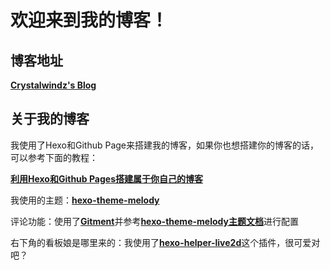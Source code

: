 # 欢迎来到我的博客！

## 博客地址
[**Crystalwindz's Blog**](http://crystalwindz.com/)

## 关于我的博客

我使用了Hexo和Github Page来搭建我的博客，如果你也想搭建你的博客的话，可以参考下面的教程：

[**利用Hexo和Github Pages搭建属于你自己的博客**](http://crystalwindz.com/hexo_github_blog/)

我使用的主题：[**hexo-theme-melody**](https://github.com/Molunerfinn/hexo-theme-melody)

评论功能：使用了[**Gitment**](https://github.com/imsun/gitment)并参考[**hexo-theme-melody主题文档**](https://molunerfinn.com/hexo-theme-melody-doc/#/zh-Hans/third-party-support?id=%E8%AF%84%E8%AE%BA%E7%B3%BB%E7%BB%9F)进行配置

右下角的看板娘是哪里来的：我使用了[**hexo-helper-live2d**](https://github.com/EYHN/hexo-helper-live2d)这个插件，很可爱对吧？